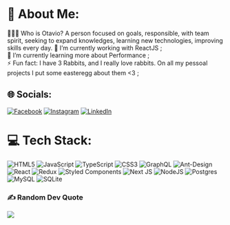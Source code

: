 # 🐰 About Me:
👨🏽‍💻 Who is Otavio? A person focused on goals, responsible, with team spirit, seeking to expand knowledges, learning new technologies, improving skills every day.
🔭 I’m currently working with ReactJS ;<br>
🚀 I’m currently learning more about Performance ;<br>
⚡ Fun fact: I have 3 Rabbits, and I really love rabbits. On all my pessoal projects I put some easteregg about them <3 ;


## 🌐 Socials:
[![Facebook](https://img.shields.io/badge/Facebook-%231877F2.svg?logo=Facebook&logoColor=white)](https://facebook.com/otaviozanonn) [![Instagram](https://img.shields.io/badge/Instagram-%23E4405F.svg?logo=Instagram&logoColor=white)](https://instagram.com/otaxvio) [![LinkedIn](https://img.shields.io/badge/LinkedIn-%230077B5.svg?logo=linkedin&logoColor=white)](https://linkedin.com/in/otavio-zanon-820512183) 

# 💻 Tech Stack:
![HTML5](https://img.shields.io/badge/html5-%23E34F26.svg?style=for-the-badge&logo=html5&logoColor=white) ![JavaScript](https://img.shields.io/badge/javascript-%23323330.svg?style=for-the-badge&logo=javascript&logoColor=%23F7DF1E) ![TypeScript](https://img.shields.io/badge/typescript-%23007ACC.svg?style=for-the-badge&logo=typescript&logoColor=white) ![CSS3](https://img.shields.io/badge/css3-%231572B6.svg?style=for-the-badge&logo=css3&logoColor=white) ![GraphQL](https://img.shields.io/badge/-GraphQL-E10098?style=for-the-badge&logo=graphql&logoColor=white) ![Ant-Design](https://img.shields.io/badge/-AntDesign-%230170FE?style=for-the-badge&logo=ant-design&logoColor=white) ![React](https://img.shields.io/badge/react-%2320232a.svg?style=for-the-badge&logo=react&logoColor=%2361DAFB) ![Redux](https://img.shields.io/badge/redux-%23593d88.svg?style=for-the-badge&logo=redux&logoColor=white) ![Styled Components](https://img.shields.io/badge/styled--components-DB7093?style=for-the-badge&logo=styled-components&logoColor=white) ![Next JS](https://img.shields.io/badge/Next-black?style=for-the-badge&logo=next.js&logoColor=white) ![NodeJS](https://img.shields.io/badge/node.js-6DA55F?style=for-the-badge&logo=node.js&logoColor=white) ![Postgres](https://img.shields.io/badge/postgres-%23316192.svg?style=for-the-badge&logo=postgresql&logoColor=white) ![MySQL](https://img.shields.io/badge/mysql-%2300f.svg?style=for-the-badge&logo=mysql&logoColor=white) ![SQLite](https://img.shields.io/badge/sqlite-%2307405e.svg?style=for-the-badge&logo=sqlite&logoColor=white)


### ✍️ Random Dev Quote
![](https://quotes-github-readme.vercel.app/api?type=horizontal&theme=dark)

